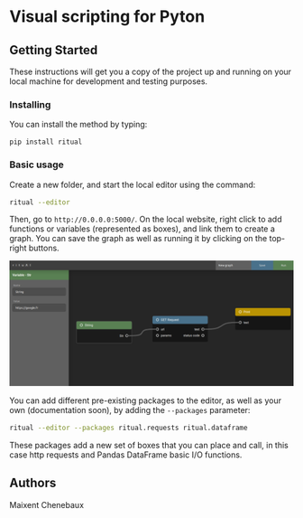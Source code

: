 # Visual scripting for Pyton

## Getting Started

These instructions will get you a copy of the project up and running on your local machine for development and testing purposes.


### Installing

You can install the method by typing:
```
pip install ritual
```

### Basic usage

Create a new folder, and start the local editor using the command:
```bash
ritual --editor
```
Then, go to `http://0.0.0.0:5000/`.
On the local website, right click to add functions or variables (represented as boxes), and link them to create a graph.
You can save the graph as well as running it by clicking on the top-right buttons.

![UI example](https://raw.githubusercontent.com/kerighan/ritual/master/img/UI_1.png)

You can add different pre-existing packages to the editor, as well as your own (documentation soon), by adding the `--packages` parameter:
```bash
ritual --editor --packages ritual.requests ritual.dataframe
```
These packages add a new set of boxes that you can place and call, in this case http requests and Pandas DataFrame basic I/O functions.


## Authors

Maixent Chenebaux